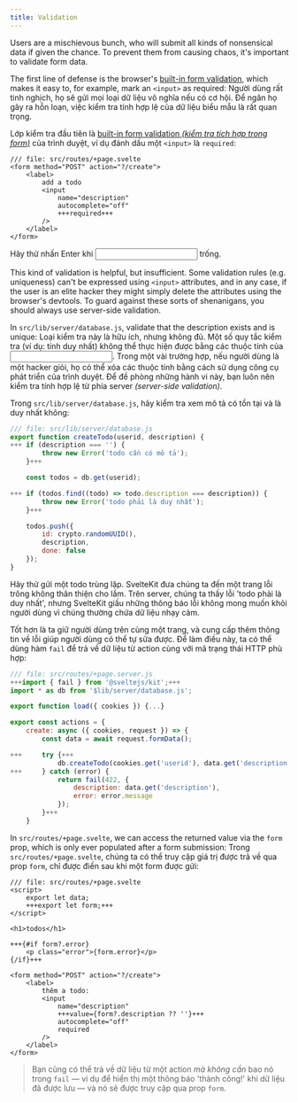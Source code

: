 ```yaml
---
title: Validation
---
```


Users are a mischievous bunch, who will submit all kinds of nonsensical data if given the chance. To prevent them from causing chaos, it's important to validate form data.

The first line of defense is the browser's [built-in form validation](https://developer.mozilla.org/en-US/docs/Learn/Forms/Form_validation#using_built-in_form_validation), which makes it easy to, for example, mark an `<input>` as required:
Người dùng rất tinh nghịch, họ sẽ gửi mọi loại dữ liệu vô nghĩa nếu có cơ hội. Để ngăn họ gây ra hỗn loạn, việc kiểm tra tính hợp lệ của dữ liệu biểu mẫu là rất quan trọng.

Lớp kiểm tra đầu tiên là [built-in form validation _(kiểm tra tích hợp trong form)_](https://developer.mozilla.org/en-US/docs/Learn/Forms/Form_validation#using_built-in_form_validation) của trình duyệt, ví dụ đánh dấu một `<input>` là `required`:

```svelte
/// file: src/routes/+page.svelte
<form method="POST" action="?/create">
	<label>
		add a todo
		<input
			name="description"
			autocomplete="off"
			+++required+++
		/>
	</label>
</form>
```

Hãy thử nhấn Enter khi <input> trống.

This kind of validation is helpful, but insufficient. Some validation rules (e.g. uniqueness) can't be expressed using `<input>` attributes, and in any case, if the user is an elite hacker they might simply delete the attributes using the browser's devtools. To guard against these sorts of shenanigans, you should always use server-side validation.

In `src/lib/server/database.js`, validate that the description exists and is unique:
Loại kiểm tra này là hữu ích, nhưng không đủ. Một số quy tắc kiểm tra (ví dụ: tính duy nhất) không thể thực hiện được bằng các thuộc tính của <input>. Trong một vài trường hợp, nếu người dùng là một hacker giỏi, họ có thể xóa các thuộc tính bằng cách sử dụng công cụ phát triển của trình duyệt. Để đề phòng những hành vi này, bạn luôn nên kiểm tra tính hợp lệ từ phía server _(server-side validation)_. 

Trong `src/lib/server/database.js`, hãy kiểm tra xem mô tả có tồn tại và là duy nhất không:

```js
/// file: src/lib/server/database.js
export function createTodo(userid, description) {
+++	if (description === '') {
		throw new Error('todo cần có mô tả');
	}+++

	const todos = db.get(userid);

+++	if (todos.find((todo) => todo.description === description)) {
		throw new Error('todo phải là duy nhất');
	}+++

	todos.push({
		id: crypto.randomUUID(),
		description,
		done: false
	});
}
```

Hãy thử gửi một todo trùng lặp. SvelteKit đưa chúng ta đến một trang lỗi trông không thân thiện cho lắm. Trên server, chúng ta thấy lỗi 'todo phải là duy nhất', nhưng SvelteKit giấu những thông báo lỗi không mong muốn khỏi người dùng vì chúng thường chứa dữ liệu nhạy cảm.

Tốt hơn là ta giữ người dùng trên cùng một trang, và cung cấp thêm thông tin về lỗi giúp người dùng có thể tự sửa được. Để làm điều này, ta có thể dùng hàm `fail` để trả về dữ liệu từ action cùng với mã trạng thái HTTP phù hợp:

```js
/// file: src/routes/+page.server.js
+++import { fail } from '@sveltejs/kit';+++
import * as db from '$lib/server/database.js';

export function load({ cookies }) {...}

export const actions = {
	create: async ({ cookies, request }) => {
		const data = await request.formData();

+++		try {+++
			db.createTodo(cookies.get('userid'), data.get('description'));
+++		} catch (error) {
			return fail(422, {
				description: data.get('description'),
				error: error.message
			});
		}+++
	}
```

In `src/routes/+page.svelte`, we can access the returned value via the `form` prop, which is only ever populated after a form submission:
Trong `src/routes/+page.svelte`, chúng ta có thể truy cập giá trị được trả về qua prop `form`, chỉ được điền sau khi một form được gửi:

```svelte
/// file: src/routes/+page.svelte
<script>
	export let data;
	+++export let form;+++
</script>

<h1>todos</h1>

+++{#if form?.error}
	<p class="error">{form.error}</p>
{/if}+++

<form method="POST" action="?/create">
	<label>
		thêm a todo:
		<input
			name="description"
			+++value={form?.description ?? ''}+++
			autocomplete="off"
			required
		/>
	</label>
</form>
```

> Bạn cũng có thể trả về dữ liệu từ một action _mà không cần_ bao nó trong `fail` — ví dụ để hiển thị một thông báo 'thành công!' khi dữ liệu đã được lưu — và nó sẽ được truy cập qua prop `form`.
